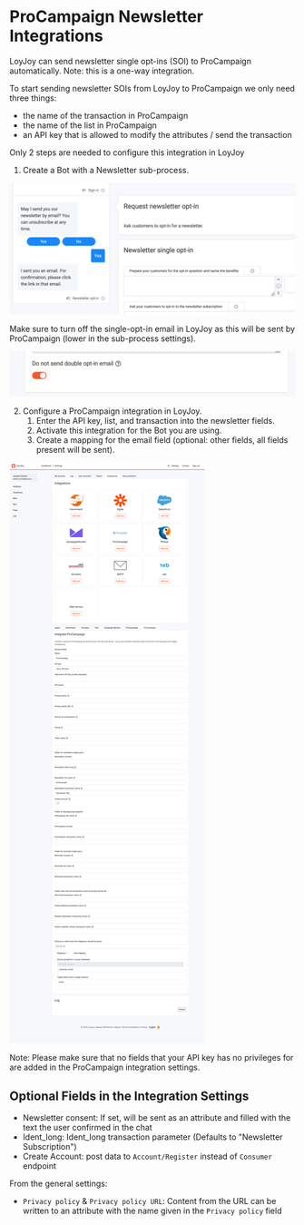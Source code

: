 # ProCampaign Newsletter Integrations

LoyJoy can send newsletter single opt-ins (SOI) to ProCampaign automatically. Note: this is a one-way integration.

To start sending newsletter SOIs from LoyJoy to ProCampaign we only need three things:
- the name of the transaction in ProCampaign
- the name of the list in ProCampaign 
- an API key that is allowed to modify the attributes / send the transaction

Only 2 steps are needed to configure this integration in LoyJoy

1. Create a Bot with a Newsletter sub-process. 

![process](newsletter/process.png)

Make sure to turn off the single-opt-in email in LoyJoy as this will be sent by ProCampaign (lower in the sub-process settings).

![email_off](newsletter/email_off.png)

2. Configure a ProCampaign integration in LoyJoy.
   1. Enter the API key, list, and transaction into the newsletter fields.
   2. Activate this integration for the Bot you are using.
   3. Create a mapping for the email field (optional: other fields, all fields present will be sent).

![integration](newsletter/integration.png)

Note: Please make sure that no fields that your API key has no privileges for are added in the ProCampaign integration settings.


## Optional Fields in the Integration Settings
- Newsletter consent: If set, will be sent as an attribute and filled with the text the user confirmed in the chat
- Ident_long: Ident_long transaction parameter (Defaults to "Newsletter Subscription")
- Create Account: post data to `Account/Register` instead of `Consumer` endpoint

From the general settings:
- `Privacy policy` & `Privacy policy URL`: Content from the URL can be written to an attribute with the name given in the
  `Privacy policy` field
